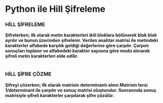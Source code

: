 # Python ile Hill Şifreleme <br>
### HİLL ŞİFRELEME
**Şifrelerken; ilk olarak metin karakterleri ikili bloklara bölünerek blok blok ayrılır ve bunun üzerinden şifrelenir. Verilen anahtar 
matrisi ile metindeki karakterler alfabede karşılık geldiği değerlerine göre çarpılır. 
Çarpım sonuçları toplanır ve alfabedeki karakter sayısına göre modu alınarak şifreli metin karakterleri elde edilir.**<br><br>


### HİLL ŞİFRE ÇÖZME<br>
**Şifreyi çözerken; ilk olarak matrisin determinantı alınır.Matrisin tersi 1/determinant ile çarpılır ve sonuç matrisi oluşturulur. 
Sonrasında sonuç matrisiyle şifreli karakterler çarpılarak şifre çözülür.**<br><br>
